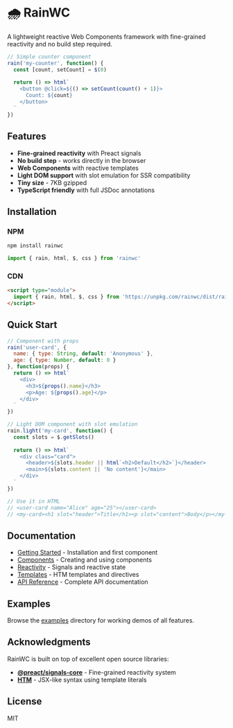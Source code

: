 # 🌧️ RainWC

A lightweight reactive Web Components framework with fine-grained reactivity and no build step required.

```javascript
// Simple counter component
rain('my-counter', function() {
  const [count, setCount] = $(0)
  
  return () => html`
    <button @click=${() => setCount(count() + 1)}>
      Count: ${count}
    </button>
  `
})
```

## Features

- **Fine-grained reactivity** with Preact signals
- **No build step** - works directly in the browser
- **Web Components** with reactive templates
- **Light DOM support** with slot emulation for SSR compatibility
- **Tiny size** - 7KB gzipped
- **TypeScript friendly** with full JSDoc annotations

## Installation

### NPM

```bash
npm install rainwc
```

```javascript
import { rain, html, $, css } from 'rainwc'
```

### CDN

```html
<script type="module">
  import { rain, html, $, css } from 'https://unpkg.com/rainwc/dist/rainwc.esm.min.js'
</script>
```

## Quick Start

```javascript
// Component with props
rain('user-card', {
  name: { type: String, default: 'Anonymous' },
  age: { type: Number, default: 0 }
}, function(props) {
  return () => html`
    <div>
      <h3>${props().name}</h3>
      <p>Age: ${props().age}</p>
    </div>
  `
})

// Light DOM component with slot emulation
rain.light('my-card', function() {
  const slots = $.getSlots()
  
  return () => html`
    <div class="card">
      <header>${slots.header || html`<h2>Default</h2>`}</header>
      <main>${slots.content || 'No content'}</main>
    </div>
  `
})

// Use it in HTML
// <user-card name="Alice" age="25"></user-card>
// <my-card><h1 slot="header">Title</h1><p slot="content">Body</p></my-card>
```

## Documentation

- [Getting Started](docs/getting-started.md) - Installation and first component
- [Components](docs/components.md) - Creating and using components
- [Reactivity](docs/reactivity.md) - Signals and reactive state
- [Templates](docs/templates.md) - HTM templates and directives
- [API Reference](docs/api.md) - Complete API documentation

## Examples

Browse the [examples](examples/) directory for working demos of all features.

## Acknowledgments

RainWC is built on top of excellent open source libraries:

- **[@preact/signals-core](https://github.com/preactjs/signals)** - Fine-grained reactivity system
- **[HTM](https://github.com/developit/htm)** - JSX-like syntax using template literals

## License

MIT
